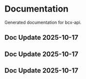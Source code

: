 # Documentation

Generated documentation for bcx-api.

## Doc Update 2025-10-17

## Doc Update 2025-10-17

## Doc Update 2025-10-17
